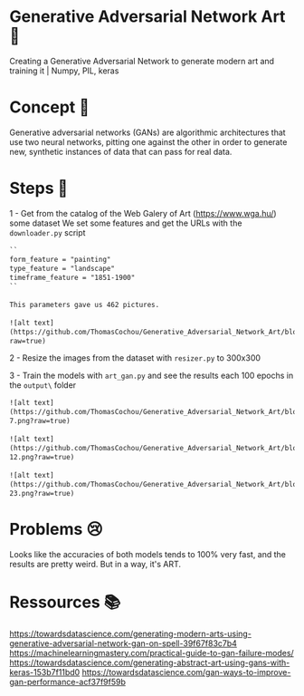 # Generative Adversarial Network Art 🎨
Creating a Generative Adversarial Network to generate modern art and training it    |    Numpy, PIL, keras

# Concept 🔎

Generative adversarial networks (GANs) are algorithmic architectures that use two neural networks, pitting one against the other in order to generate new, synthetic instances of data that can pass for real data.

# Steps 🐌

1 - Get from the catalog of the Web Galery of Art (https://www.wga.hu/) some dataset
    We set some features and get the URLs with the `downloader.py` script
    
    ``
    form_feature = "painting"
    type_feature = "landscape"
    timeframe_feature = "1851-1900"
    ``
    
    This parameters gave us 462 pictures.
    
    ![alt text](https://github.com/ThomasCochou/Generative_Adversarial_Network_Art/blob/master/wga_exemple/1lands11.jpg?raw=true)

2 - Resize the images from the dataset with `resizer.py` to 300x300

3 - Train the models with `art_gan.py` and see the results each 100 epochs in the `output\` folder

    ![alt text](https://github.com/ThomasCochou/Generative_Adversarial_Network_Art/blob/master/output/trained-7.png?raw=true)
    
    ![alt text](https://github.com/ThomasCochou/Generative_Adversarial_Network_Art/blob/master/output/trained-12.png?raw=true)
    
    ![alt text](https://github.com/ThomasCochou/Generative_Adversarial_Network_Art/blob/master/output/trained-23.png?raw=true)


# Problems 😢

Looks like the accuracies of both models tends to 100% very fast, and the results are pretty weird. But in a way, it's ART.

# Ressources 📚
https://towardsdatascience.com/generating-modern-arts-using-generative-adversarial-network-gan-on-spell-39f67f83c7b4
https://machinelearningmastery.com/practical-guide-to-gan-failure-modes/
https://towardsdatascience.com/generating-abstract-art-using-gans-with-keras-153b7f11bd0
https://towardsdatascience.com/gan-ways-to-improve-gan-performance-acf37f9f59b

